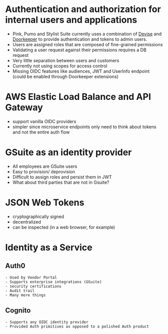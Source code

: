 # Authentication and authorization for internal users and applications
- Pink, Pumo and Stylist Suite currently uses a combination of [Devise](https://github.com/plataformatec/devise) and [Doorkeeper](https://github.com/doorkeeper-gem/doorkeeper) to provide authentication and tokens to admin users.
- Users are assigned roles that are composed of fine-grained permissions
- Validating a user request against their permissions requires a DB request
- Very little separation between users and customers
- Currently not using scopes for access control
- Missing OIDC features like audiences, JWT and UserInfo endpoint (could be enabled through Doorkeeper extensions)

# AWS Elastic Load Balance and API Gateway
- support vanilla OIDC providers
- simpler since microservice endpoints only need to think about tokens and not the entire auth flow

# GSuite as an identity provider
- All employees are GSuite users
- Easy to provision/ deprovision
- Difficult to assign roles and persist them in JWT 
- What about third parties that are not in Gsuite?

# JSON Web Tokens
- cryptographically signed
- decentralized
- can be inspected (in a web browser, for example)

# Identity as a Service
## Auth0
	- Used by Vendor Portal
    - Supports enterprise integrations (GSuite)
    - security certifications
    - Audit trail 
	- Many more things
## Cognito	
    - Supports any OIDC identity provider
    - Provided Auth primitives as opposed to a polished Auth product
	
